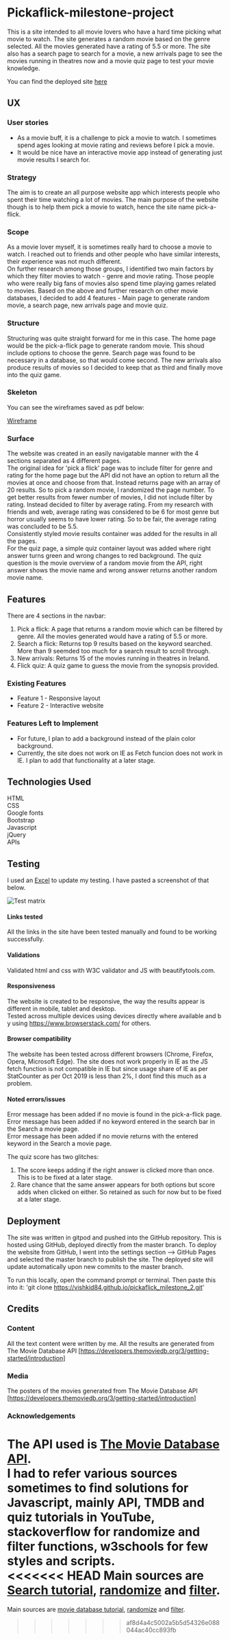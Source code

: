 # Pickaflick-milestone-project

This is a site intended to all movie lovers who have a hard time picking what movie to watch. The site generates a random movie based on the genre selected.
All the movies generated have a rating of 5.5 or more. The site also has a search page to search for a movie, a new arrivals page to see the movies running in theatres now
and a movie quiz page to test your movie knowledge. 

You can find the deployed site [here](https://vishkid84.github.io/pickaflick_milestone_2/)

## UX

### User stories

- As a movie buff, it is a challenge to pick a movie to watch. I sometimes spend ages looking at movie rating and reviews before I pick a movie.<br>
- It would be nice have an interactive movie app instead of generating just movie results I search for.

### Strategy

The aim is to create an all purpose website app which interests people who spent their time watching a lot of movies. 
The main purpose of the website though is to help them pick a movie to watch, hence the site name pick-a-flick. 

### Scope

As a movie lover myself, it is sometimes really hard to choose a movie to watch. I reached out to friends and other people who have similar interests, their experience was not much different.  
On further research among those groups, I identified two main factors by which they filter movies to watch - genre and movie rating. 
Those people who were really big fans of movies also spend time playing games related to movies. 
Based on the above and further research on other movie databases, I decided to add 4 features - Main page to generate random movie, a search page, 
new arrivals page and movie quiz.

### Structure

Structuring was quite straight forward for me in this case. The home page would be the pick-a-flick page to generate random movie. This shoud include options to choose the genre. 
Search page was found to be necessary in a database, so that would come second. 
The new arrivals also produce results of movies so I decided to keep that as third and finally move into the quiz game. 

### Skeleton

You can see the wireframes saved as pdf below:

[Wireframe](https://github.com/vishkid84/pickaflick_milestone_2/blob/master/assets/wireframes/Pickaflick_wireframe.pdf)<br>


### Surface

The website was created in an easily navigatable manner with the 4 sections separated as 4 different pages.<br>
The original idea for 'pick a flick' page was to include filter for genre and rating for the home page but the API did not have an option to return all the movies at once and 
choose from that. Instead returns page with an array of 20 results. So to pick a random movie, I randomized the page number. To get better results from 
fewer number of movies, I did not include filter by rating. Instead decided to filter by average rating. From my research with friends and web, average rating 
was considered to be 6 for most genre but horror usually seems to have lower rating. So to be fair, the average rating was concluded to be 5.5. <br>
Consistently styled movie results container was added for the results in all the pages. <br>
For the quiz page, a simple quiz container layout was added where right answer turns green and wrong changes to red background. The quiz question is the movie overview of a random movie
from the API, right answer shows the movie name and wrong answer returns another random movie name.

## Features

There are 4 sections in the navbar:
1. Pick a flick: A page that returns a random movie which can be filtered by genre. All the movies generated would have a rating of 5.5 or more.
2. Search a flick: Returns top 9 results based on the keyword searched. More than 9 seemded too much for a search result to scroll through. 
3. New arrivals: Returns 15 of the movies running in theatres in Ireland.
4. Flick quiz: A quiz game to guess the movie from the synopsis provided.

### Existing Features
- Feature 1 - Responsive layout
- Feature 2 - Interactive website 

### Features Left to Implement
- For future, I plan to add a background instead of the plain color background. 
- Currently, the site does not work on IE as Fetch funcion does not work in IE. I plan to add that functionality at a later stage. 

## Technologies Used

HTML <br>
CSS <br>
Google fonts <br>
Bootstrap <br>
Javascript <br>
jQuery <br>
APIs

## Testing
I used an [Excel](https://github.com/vishkid84/pickaflick_milestone_2/blob/master/assets/Testing/Testing%20Excel.xlsx) to update my testing. 
I have pasted a screenshot of that below. 

![Test matrix](https://github.com/vishkid84/pickaflick_milestone_2/blob/master/assets/Testing/Test_screenshot.png)

#### Links tested
All the links in the site have been tested manually and found to be working successfully.  

#### Validations
Validated html and css with W3C validator and JS with beautifytools.com.

#### Responsiveness
The website is created to be responsive, the way the results appear is different in mobile, tablet and desktop. 
Tested across multiple devices using devices directly where available and by using https://www.browserstack.com/ for others.

#### Browser compatibility
The website has been tested across different browsers (Chrome, Firefox, Opera, Microsoft Edge). The site does not work properly in IE as the JS fetch 
function is not compatible in IE but since usage share of IE as per StatCounter as per Oct 2019 is less than 2%, I dont find this much as a problem. 

#### Noted errors/issues
Error message has been added if no movie is found in the pick-a-flick page. <br>
Error message has been added if no keyword entered in the search bar in the Search a movie page. <br>
Error message has been added if no movie returns with the entered keyword in the Search a movie page. <br>

The quiz score has two glitches: 
1. The score keeps adding if the right answer is clicked more than once. This is to be fixed at a later stage. 
2. Rare chance that the same answer appears for both options but score adds when clicked on either. So retained as such for now but to be fixed at a later stage.


## Deployment

The site was written in gitpod and pushed into the GitHub repository. This is hosted using GitHub, deployed directly from the master branch. 
To deploy the website from GitHub, I went into the settings section --> GitHub Pages and selected the master branch to publish the site. 
The deployed site will update automatically upon new commits to the master branch.

To run this locally, open the command prompt or terminal. Then paste this into it: 'git clone https://vishkid84.github.io/pickaflick_milestone_2.git'

## Credits

### Content

All the text content were written by me.
All the results are generated from The Movie Database API [https://developers.themoviedb.org/3/getting-started/introduction]

### Media

The posters of the movies generated from The Movie Database API [https://developers.themoviedb.org/3/getting-started/introduction]

### Acknowledgements

The API used is [The Movie Database API](https://developers.themoviedb.org/3/getting-started/introduction). <br>
I had to refer various sources sometimes to find solutions for Javascript, mainly API, TMDB and quiz tutorials in YouTube, stackoverflow for randomize and filter functions,
w3schools for few styles and scripts.  
<<<<<<< HEAD
Main sources are [Search tutorial](https://www.youtube.com/watch?v=mWg2udweauY), [randomize](https://stackoverflow.com/questions/1527803/generating-random-whole-numbers-in-javascript-in-a-specific-range)
and [filter](https://www.w3schools.com/jsref/jsref_filter.asp).
=======
Main sources are [movie database tutorial](https://www.youtube.com/watch?v=mWg2udweauY), [randomize](https://stackoverflow.com/questions/1527803/generating-random-whole-numbers-in-javascript-in-a-specific-range)
and [filter](https://www.w3schools.com/jsref/jsref_filter.asp).
>>>>>>> af8d4a4c5002a5b5d54326e088044ac40cc893fb
